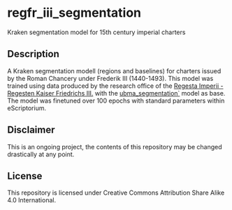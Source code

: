 # regfr_iii_segmentation
Kraken segmentation model for 15th century imperial charters

## Description
A Kraken segmentation modell (regions and baselines) for charters issued by the Roman Chancery under Frederik III (1440-1493).
This model was trained using data produced by the research office of the [Regesta Imperii - Regesten Kaiser Friedrichs III.](https://ri.bbaw.de/de) with the [ubma_segmentation`](https://github.com/JKamlah/ubma-segmentation-ocr-model) model as base.
The model was finetuned over 100 epochs with standard parameters within eScriptorium.

## Disclaimer
This is an ongoing project, the contents of this repository may be changed drastically at any point.

## License
This repository is licensed under Creative Commons Attribution Share Alike 4.0 International.
